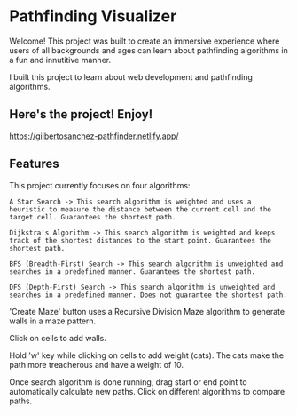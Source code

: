 # Pathfinding Visualizer

Welcome! This project was built to create an immersive experience where users of all backgrounds and ages can learn about pathfinding algorithms in a fun and innutitive manner.

I built this project to learn about web development and pathfinding algorithms.

## Here's the project! Enjoy!

https://gilbertosanchez-pathfinder.netlify.app/

## Features

This project currently focuses on four algorithms:

    A Star Search -> This search algorithm is weighted and uses a heuristic to measure the distance between the current cell and the target cell. Guarantees the shortest path.

    Dijkstra's Algorithm -> This search algorithm is weighted and keeps track of the shortest distances to the start point. Guarantees the shortest path.

    BFS (Breadth-First) Search -> This search algorithm is unweighted and searches in a predefined manner. Guarantees the shortest path.

    DFS (Depth-First) Search -> This search algorithm is unweighted and searches in a predefined manner. Does not guarantee the shortest path.

'Create Maze' button uses a Recursive Division Maze algorithm to generate walls in a maze pattern.

Click on cells to add walls.

Hold 'w' key while clicking on cells to add weight (cats). The cats make the path more treacherous and have a weight of 10.

Once search algorithm is done running, drag start or end point to automatically calculate new paths. Click on different algorithms to compare paths.
